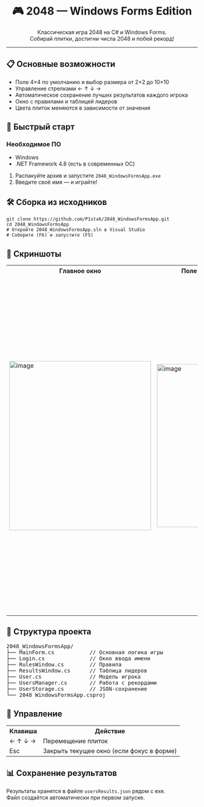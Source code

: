 <h1 align="center">🎮 2048 — Windows Forms Edition</h1>
<p align="center">Классическая игра 2048 на C# и Windows Forms.<br>
Собирай плитки, достигни числа 2048 и побей рекорд!</p>

<hr>

<h2>📋 Основные возможности</h2>
<ul>
  <li>Поле 4×4 по умолчанию и выбор размера от 2×2 до 10×10</li>
  <li>Управление стрелками ← ↑ ↓ →</li>
  <li>Автоматическое сохранение лучших результатов каждого игрока</li>
  <li>Окно с правилами и таблицей лидеров</li>
  <li>Цвета плиток меняются в зависимости от значения</li>
</ul>

<h2>🚀 Быстрый старт</h2>
<h3>Необходимое ПО</h3>
<ul>
  <li>Windows</li>
  <li>.NET Framework 4.8 (есть в современных ОС)</li>
</ul>
<ol>
  <li>Распакуйте архив и запустите <code>2048_WindowsFormsApp.exe</code></li>
  <li>Введите своё имя — и играйте!</li>
</ol>

<h2>🛠 Сборка из исходников</h2>
<pre><code>git clone https://github.com/P1stak/2048_WindowsFormsApp.git
cd 2048_WindowsFormsApp
# Откройте 2048_WindowsFormsApp.sln в Visual Studio
# Соберите (F6) и запустите (F5)</code></pre>

<h2>📸 Скриншоты</h2>
<table>
  <tr>
    <th>Главное окно</th>
    <th>Поле 4х4 (Стандарное)</th>
    <th>Поле 10х10</th>
    <th>Таблица результатов</th>
  </tr>
  <tr>
    <td><img width="373" height="445" alt="image" src="https://github.com/user-attachments/assets/8ae0ef68-2bdc-462e-8a16-22b87481f32d" /></td>
    <td><img width="319" height="429" alt="image" src="https://github.com/user-attachments/assets/bf5576a5-5646-45e9-b8fe-8cfe340bc112" /></td>
    <td><img width="778" height="886" alt="image" src="https://github.com/user-attachments/assets/cc1e550a-a22b-4b75-845c-31fedb074e1b" /></td>
    <td><img width="297" height="475" alt="image" src="https://github.com/user-attachments/assets/1fdb66e0-fded-4e84-b33b-c6f80b0c69dd" /></td>
  </tr>
</table>

<h2>📁 Структура проекта</h2>
<pre>
2048_WindowsFormsApp/
├── MainForm.cs           // Основная логика игры
├── Login.cs              // Окно ввода имени
├── RulesWindow.cs        // Правила
├── ResultsWindow.cs      // Таблица лидеров
├── User.cs               // Модель игрока
├── UsersManager.cs       // Работа с рекордами
├── UserStorage.cs        // JSON-сохранение
└── 2048_WindowsFormsApp.csproj
</pre>

<h2>🧩 Управление</h2>
<table>
  <tr><th>Клавиша</th><th>Действие</th></tr>
  <tr><td>← ↑ ↓ →</td><td>Перемещение плиток</td></tr>
  <tr><td>Esc</td><td>Закрыть текущее окно (если фокус в форме)</td></tr>
</table>

<h2>📊 Сохранение результатов</h2>
<p>Результаты хранятся в файле <code>usersResults.json</code> рядом с exe.<br>
Файл создаётся автоматически при первом запуске.</p>
